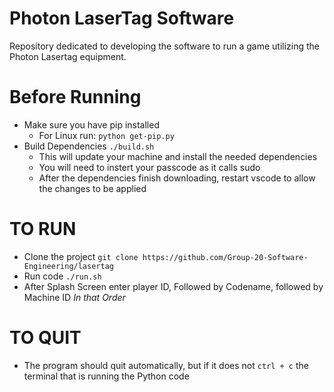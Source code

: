 # Photon LaserTag Software
Repository dedicated to developing the software to run a game utilizing the Photon Lasertag equipment.

# Before Running
- Make sure you have pip installed
  - For Linux run: `python get-pip.py`
- Build Dependencies `./build.sh`
  - This will update your machine and install the needed dependencies
  - You will need to instert your passcode as it calls sudo
  - After the dependencies finish downloading, restart vscode to allow the changes to be applied

# TO RUN
- Clone the project `git clone https://github.com/Group-20-Software-Engineering/lasertag`
- Run code `./run.sh`
- After Splash Screen enter player ID, Followed by Codename, followed by Machine ID *In that Order*


# TO QUIT
- The program should quit automatically, but if it does not `ctrl + c` the terminal that is running the Python code
